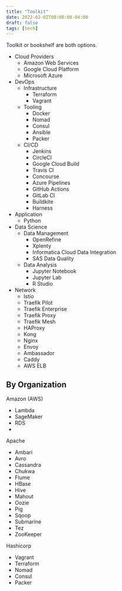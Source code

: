 ```yaml
---
title: "Toolkit"
date: 2022-02-02T00:00:00-04:00
draft: false
tags: [tech]
---
```


Toolkit or bookshelf are both options.

- Cloud Providers
  - Amazon Web Services
  - Google Cloud Platform
  - Microsoft Azure
- DevOps
  - Infrastructure
    - Terraform
    - Vagrant
  - Tooling
    - Docker
    - Nomad
    - Consul
    - Ansible
    - Packer
  - CI/CD
    - Jenkins
    - CircleCI
    - Google Cloud Build
    - Travis CI
    - Concourse
    - Azure Pipelines
    - GitHub Actions
    - GitLab CI
    - Buildkite
    - Harness
- Application
  - Python
- Data Science
  - Data Management
    - OpenRefine
    - Xplenty
    - Informatica Cloud Data Integration
    - SAS Data Quality
  - Data Analysis
    - Jupyter Notebook
    - Jupyter Lab
    - R Studio
- Network
  - Istio
  - Traefik Pilot
  - Traefik Enterprise
  - Traefik Proxy
  - Traefik Mesh
  - HAProxy
  - Kong
  - Nginx
  - Envoy
  - Ambassador
  - Caddy
  - AWS ELB


## By Organization

Amazon (AWS)
- Lambda
- SageMaker
- RDS
- 

Apache
- Ambari
- Avro
- Cassandra
- Chukwa
- Flume
- HBase
- Hive
- Mahout
- Oozie
- Pig
- Sqoop
- Submarine
- Tez
- ZooKeeper

Hashicorp
- Vagrant
- Terraform
- Nomad
- Consul
- Packer

